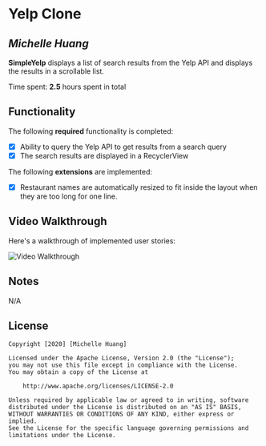 # Yelp Clone 

## *Michelle Huang*

**SimpleYelp** displays a list of search results from the Yelp API and displays the results in a scrollable list. 

Time spent: **2.5** hours spent in total

## Functionality 

The following **required** functionality is completed:

* [X] Ability to query the Yelp API to get results from a search query
* [X] The search results are displayed in a RecyclerView

The following **extensions** are implemented:

* [X] Restaurant names are automatically resized to fit inside the layout when they are too long for one line. 

## Video Walkthrough

Here's a walkthrough of implemented user stories:

<img src='https://i.ibb.co/TK24rF5/cs194a-simpleyelp-demo.gif' title='Video Walkthrough' width='' alt='Video Walkthrough' />

## Notes

N/A

## License

    Copyright [2020] [Michelle Huang]

    Licensed under the Apache License, Version 2.0 (the "License");
    you may not use this file except in compliance with the License.
    You may obtain a copy of the License at

        http://www.apache.org/licenses/LICENSE-2.0

    Unless required by applicable law or agreed to in writing, software
    distributed under the License is distributed on an "AS IS" BASIS,
    WITHOUT WARRANTIES OR CONDITIONS OF ANY KIND, either express or implied.
    See the License for the specific language governing permissions and
    limitations under the License.